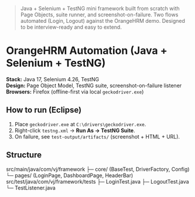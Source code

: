 > Java + Selenium + TestNG mini framework built from scratch with Page Objects, suite runner, and screenshot-on-failure. Two flows automated (Login, Logout) against the OrangeHRM demo. Designed to be interview-ready and easy to extend.

# OrangeHRM Automation (Java + Selenium + TestNG)

**Stack:** Java 17, Selenium 4.26, TestNG  
**Design:** Page Object Model, TestNG suite, screenshot-on-failure listener  
**Browsers:** Firefox (offline-first via local `geckodriver.exe`)

## How to run (Eclipse)
1) Place `geckodriver.exe` at `C:\drivers\geckodriver.exe`.
2) Right-click `testng.xml` → **Run As → TestNG Suite**.
3) On failure, see `test-output/artifacts/` (screenshot + HTML + URL).

## Structure
src/main/java/com/vj/framework
├─ core/ (BaseTest, DriverFactory, Config)
└─ pages/ (LoginPage, DashboardPage, HeaderBar)
src/test/java/com/vj/framework/tests
├─ LoginTest.java
├─ LogoutTest.java
└─ TestListener.java